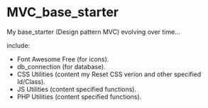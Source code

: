 # MVC_base_starter

My base_starter (Design pattern MVC) evolving over time...

include:
 - Font Awesome Free (for icons).
 - db_connection (for database).
 - CSS Utilities (content my Reset CSS verion and other specified Id/Class). 
 - JS Utilities (content specified functions).
 - PHP Utilities (content specified functions).

